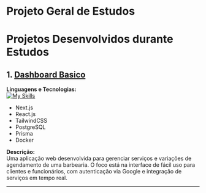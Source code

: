 # Projeto Geral de Estudos

# Projetos Desenvolvidos durante Estudos

## 1. [Dashboard Basico](https://github.com/MarlosAraujo/1-dashboard-basic)

**Linguagens e Tecnologias:**  
   [![My Skills](https://skillicons.dev/icons?i=tailwind,nextjs,react,prisma,postgres,docker&theme=light)](https://skillicons.dev)
- Next.js  
- React.js  
- TailwindCSS  
- PostgreSQL  
- Prisma  
- Docker  

**Descrição:**  
Uma aplicação web desenvolvida para gerenciar serviços e variações de agendamento de uma barbearia. O foco está na interface de fácil uso para clientes e funcionários, com autenticação via Google e integração de serviços em tempo real.

---
